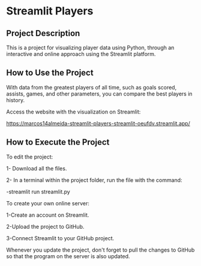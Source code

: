 # Streamlit Players

## Project Description

This is a project for visualizing player data using Python, through an interactive and online approach using the Streamlit platform.

## How to Use the Project
With data from the greatest players of all time, such as goals scored, assists, games, and other parameters, you can compare the best players in history.

Access the website with the visualization on Streamlit:

https://marcos14almeida-streamlit-players-streamlit-oeufdv.streamlit.app/

## How to Execute the Project

To edit the project:

1- Download all the files.

2- In a terminal within the project folder, run the file with the command:

 -streamlit run streamlit.py

To create your own online server:

1-Create an account on Streamlit.

2-Upload the project to GitHub.

3-Connect Streamlit to your GitHub project.

Whenever you update the project, don't forget to pull the changes to GitHub so that the program on the server is also updated.
